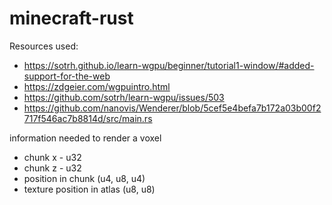 # minecraft-rust

Resources used:

- https://sotrh.github.io/learn-wgpu/beginner/tutorial1-window/#added-support-for-the-web
- https://zdgeier.com/wgpuintro.html
- https://github.com/sotrh/learn-wgpu/issues/503
- https://github.com/nanovis/Wenderer/blob/5cef5e4befa7b172a03b00f2717f546ac7b8814d/src/main.rs

information needed to render a voxel
- chunk x - u32
- chunk z - u32
- position in chunk (u4, u8, u4)
- texture position in atlas (u8, u8)